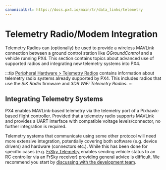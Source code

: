 ```yaml
---
canonicalUrl: https://docs.px4.io/main/tr/data_links/telemetry
---
```


# Telemetry Radio/Modem Integration

Telemetry Radios can (optionally) be used to provide a wireless MAVLink connection between a ground control station like *QGroundControl* and a vehicle running PX4. This section contains topics about advanced use of supported radios and integrating new telemetry systems into PX4.

:::tip
[Peripheral Hardware > Telemetry Radios](../telemetry/README.md) contains information about telemetry radio systems already supported by PX4. This includes radios that use the *SiK Radio* firmware and *3DR WiFi Telemetry Radios*.
:::

## Integrating Telemetry Systems

PX4 enables MAVLink-based telemetry via the telemetry port of a Pixhawk-based flight controller. Provided that a telemetry radio supports MAVLink and provides a UART interface with compatible voltage levels/connector, no further integration is required.

Telemetry systems that communicate using some other protocol will need more extensive integration, potentially covering both software (e.g. device drivers) and hardware (connectors etc.). While this has been done for specific cases (e.g. [FrSky Telemetry](../peripherals/frsky_telemetry.md) enables sending vehicle status to an RC controller via an FrSky receiver) providing general advice is difficult. We recommend you start by [discussing with the development team](../contribute/support.md).
